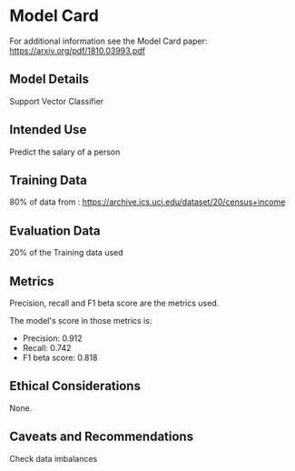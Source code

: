 # Model Card

For additional information see the Model Card paper: https://arxiv.org/pdf/1810.03993.pdf

## Model Details
Support Vector Classifier  
## Intended Use
Predict the salary of a person

## Training Data
80% of data from : https://archive.ics.uci.edu/dataset/20/census+income

## Evaluation Data
20% of the Training data used

## Metrics
Precision, recall and F1 beta score are the metrics used. 

The model's score in those metrics is: 
- Precision: 0.912 
- Recall: 0.742
- F1 beta score: 0.818

## Ethical Considerations
None.

## Caveats and Recommendations
Check data imbalances